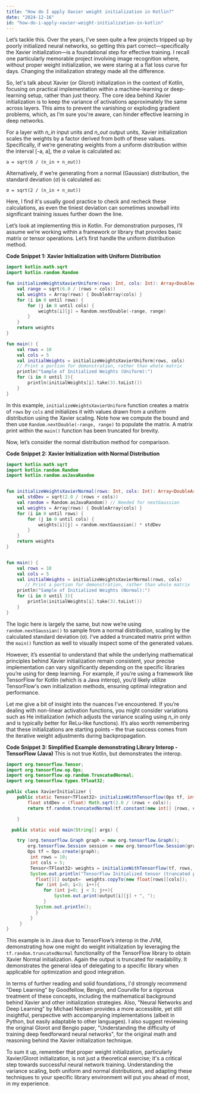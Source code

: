 ```yaml
---
title: "How do I apply Xavier weight initialization in Kotlin?"
date: "2024-12-16"
id: "how-do-i-apply-xavier-weight-initialization-in-kotlin"
---
```


Let’s tackle this. Over the years, I’ve seen quite a few projects tripped up by poorly initialized neural networks, so getting this part correct—specifically the Xavier initialization—is a foundational step for effective training. I recall one particularly memorable project involving image recognition where, without proper weight initialization, we were staring at a flat loss curve for days. Changing the initialization strategy made all the difference.

So, let's talk about Xavier (or Glorot) initialization in the context of Kotlin, focusing on practical implementation within a machine-learning or deep-learning setup, rather than just theory. The core idea behind Xavier initialization is to keep the variance of activations approximately the same across layers. This aims to prevent the vanishing or exploding gradient problems, which, as I’m sure you're aware, can hinder effective learning in deep networks.

For a layer with *n_in* input units and *n_out* output units, Xavier initialization scales the weights by a factor derived from both of these values. Specifically, if we’re generating weights from a uniform distribution within the interval [-a, a], the *a* value is calculated as:

`a = sqrt(6 / (n_in + n_out))`

Alternatively, if we’re generating from a normal (Gaussian) distribution, the standard deviation (σ) is calculated as:

`σ = sqrt(2 / (n_in + n_out))`

Here, I find it's usually good practice to check and recheck these calculations, as even the tiniest deviation can sometimes snowball into significant training issues further down the line.

Let’s look at implementing this in Kotlin. For demonstration purposes, I’ll assume we’re working within a framework or library that provides basic matrix or tensor operations. Let’s first handle the uniform distribution method.

**Code Snippet 1: Xavier Initialization with Uniform Distribution**

```kotlin
import kotlin.math.sqrt
import kotlin.random.Random

fun initializeWeightsXavierUniform(rows: Int, cols: Int): Array<DoubleArray> {
    val range = sqrt(6.0 / (rows + cols))
    val weights = Array(rows) { DoubleArray(cols) }
    for (i in 0 until rows) {
        for (j in 0 until cols) {
            weights[i][j] = Random.nextDouble(-range, range)
        }
    }
    return weights
}

fun main() {
    val rows = 10
    val cols = 5
    val initialWeights = initializeWeightsXavierUniform(rows, cols)
    // Print a portion for demonstration, rather than whole matrix
    println("Sample of Initialized Weights (Uniform):")
    for (i in 0 until 3){
        println(initialWeights[i].take(3).toList())
    }
}

```

In this example, `initializeWeightsXavierUniform` function creates a matrix of `rows` by `cols` and initializes it with values drawn from a uniform distribution using the Xavier scaling. Note how we compute the bound and then use `Random.nextDouble(-range, range)` to populate the matrix. A matrix print within the `main()` function has been truncated for brevity.

Now, let’s consider the normal distribution method for comparison.

**Code Snippet 2: Xavier Initialization with Normal Distribution**

```kotlin
import kotlin.math.sqrt
import kotlin.random.Random
import kotlin.random.asJavaRandom


fun initializeWeightsXavierNormal(rows: Int, cols: Int): Array<DoubleArray> {
    val stdDev = sqrt(2.0 / (rows + cols))
    val random = Random.asJavaRandom() // Needed for nextGaussian
    val weights = Array(rows) { DoubleArray(cols) }
    for (i in 0 until rows) {
        for (j in 0 until cols) {
            weights[i][j] = random.nextGaussian() * stdDev
        }
    }
    return weights
}


fun main() {
    val rows = 10
    val cols = 5
    val initialWeights = initializeWeightsXavierNormal(rows, cols)
       // Print a portion for demonstration, rather than whole matrix
    println("Sample of Initialized Weights (Normal):")
    for (i in 0 until 3){
        println(initialWeights[i].take(3).toList())
    }
}
```

The logic here is largely the same, but now we’re using `random.nextGaussian()` to sample from a normal distribution, scaling by the calculated standard deviation (σ). I’ve added a truncated matrix print within the `main()` function as well to visually inspect some of the generated values.

However, it’s essential to understand that while the underlying mathematical principles behind Xavier initialization remain consistent, your precise implementation can vary significantly depending on the specific libraries you’re using for deep learning. For example, if you’re using a framework like TensorFlow for Kotlin (which is a Java interop), you’d likely utilize TensorFlow's own initialization methods, ensuring optimal integration and performance.

Let me give a bit of insight into the nuances I’ve encountered. If you’re dealing with non-linear activation functions, you might consider variations such as He initialization (which adjusts the variance scaling using *n_in* only and is typically better for ReLu-like functions). It’s also worth remembering that these initializations are starting points – the true success comes from the iterative weight adjustments during backpropagation.

**Code Snippet 3: Simplified Example demonstrating Library Interop - TensorFlow (Java)**
This is not true Kotlin, but demonstrates the interop.

```java
import org.tensorflow.Tensor;
import org.tensorflow.op.Ops;
import org.tensorflow.op.random.TruncatedNormal;
import org.tensorflow.types.TFloat32;

public class XavierInitializer {
    public static Tensor<TFloat32> initializeWithTensorflow(Ops tf, int rows, int cols) {
        float stdDev = (float) Math.sqrt(2.0 / (rows + cols));
        return tf.random.truncatedNormal(tf.constant(new int[] {rows, cols}), TFloat32.DTYPE, tf.constant(stdDev));

    }

  public static void main(String[] args) {

    try (org.tensorflow.Graph graph = new org.tensorflow.Graph();
        org.tensorflow.Session session = new org.tensorflow.Session(graph);){
        Ops tf = Ops.create(graph);
         int rows = 10;
         int cols = 5;
         Tensor<TFloat32> weights = initializeWithTensorflow(tf, rows, cols);
         System.out.println("TensorFlow Initialized tensor (truncated print):");
           float[][] output=  weights.copyTo(new float[rows][cols]);
           for (int i=0; i<3; i++){
              for (int j=0; j < 3; j++){
                  System.out.print(output[i][j] + ", ");
              }
           System.out.println();
           }
         }
     }
}
```

This example is in Java due to TensorFlow’s interop in the JVM, demonstrating how one might do weight initialization by leveraging the `tf.random.truncatedNormal` functionality of the TensorFlow library to obtain Xavier Normal initialization. Again the output is truncated for readability. It demonstrates the general idea of delegating to a specific library when applicable for optimization and good integration.

In terms of further reading and solid foundations, I'd strongly recommend "Deep Learning" by Goodfellow, Bengio, and Courville for a rigorous treatment of these concepts, including the mathematical background behind Xavier and other initialization strategies. Also, "Neural Networks and Deep Learning" by Michael Nielsen provides a more accessible, yet still insightful, perspective with accompanying implementations (albeit in Python, but easily adaptable to other languages). I also suggest reviewing the original Glorot and Bengio paper, "Understanding the difficulty of training deep feedforward neural networks", for the original math and reasoning behind the Xavier initialization technique.

To sum it up, remember that proper weight initialization, particularly Xavier/Glorot initialization, is not just a theoretical exercise; it's a critical step towards successful neural network training. Understanding the variance scaling, both uniform and normal distributions, and adapting these techniques to your specific library environment will put you ahead of most, in my experience.
